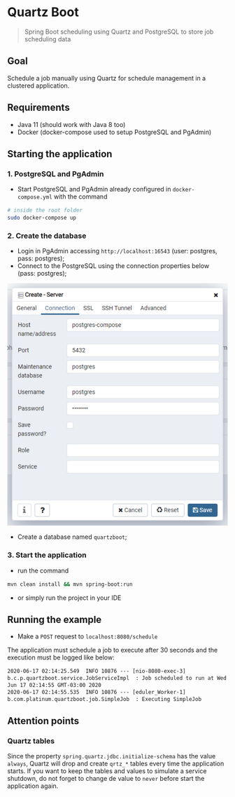 # Quartz Boot
> Spring Boot scheduling using Quartz and PostgreSQL to store job scheduling data

## Goal

Schedule a job manually using Quartz for schedule management in a clustered application.

## Requirements

* Java 11 (should work with Java 8 too)
* Docker (docker-compose used to setup PostgreSQL and PgAdmin)

## Starting the application

### 1. PostgreSQL and PgAdmin

* Start PostgreSQL and PgAdmin already configured in `docker-compose.yml` with the command

```sh
# inside the root folder
sudo docker-compose up
```

### 2. Create the database

* Login in PgAdmin accessing `http://localhost:16543` (user: postgres, pass: postgres);
* Connect to the PostgreSQL using the connection properties below (pass: postgres);

![](postgres-compose-connection.png)

* Create a database named `quartzboot`;

### 3. Start the application

* run the command
```sh
mvn clean install && mvn spring-boot:run
```
* or simply run the project in your IDE

## Running the example

* Make a `POST` request to `localhost:8080/schedule`

The application must schedule a job to execute after 30 seconds and the execution must be logged like below:
```
2020-06-17 02:14:25.549  INFO 10876 --- [nio-8080-exec-3] b.c.p.quartzboot.service.JobServiceImpl  : Job scheduled to run at Wed Jun 17 02:14:55 GMT-03:00 2020
2020-06-17 02:14:55.535  INFO 10876 --- [eduler_Worker-1] b.com.platinum.quartzboot.job.SimpleJob  : Executing SimpleJob
```

## Attention points

### Quartz tables
Since the property `spring.quartz.jdbc.initialize-schema` has the value `always`, Quartz will drop and create `qrtz_*` tables every time the application starts.
If you want to keep the tables and values to simulate a service shutdown, do not forget to change de value to `never` before start the application again.
